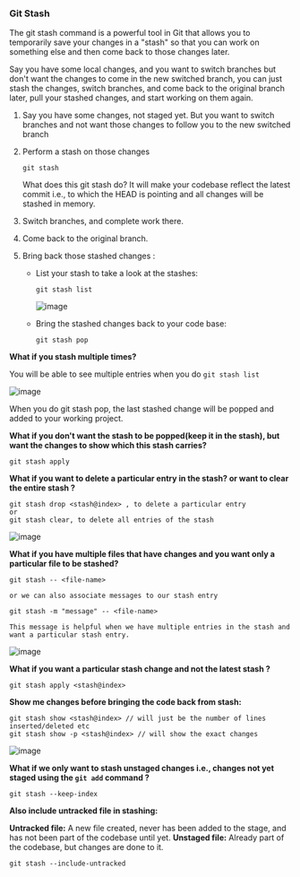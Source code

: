 ### Git Stash

The git stash command is a powerful tool in Git that allows you to temporarily save your changes in a "stash" so that you can work on something else and then come back to those changes later.

Say you have some local changes, and you want to switch branches but don't want the changes to come in the new switched branch, you can just stash the changes, switch branches, and come back to the original branch later, pull your stashed changes, and start working on them again.


1. Say you have some changes, not staged yet. But you want to switch branches and not want those changes to follow you to the new switched branch
2. Perform a stash on those changes

   ```
   git stash
   ```
   What does this git stash do? It will make your codebase reflect the latest commit i.e., to which the HEAD is pointing and all changes will be stashed in memory.

3. Switch branches, and complete work there.

4. Come back to the original branch.

5. Bring back those stashed changes :

   - List your stash to take a look at the stashes:
     ```
     git stash list
     ```
     ![image](https://github.com/user-attachments/assets/0913dfeb-0e90-45a9-a649-9dde39e88219)

   - Bring the stashed changes back to your code base:
     ```
     git stash pop
     ```


**What if you stash multiple times?**

 You will be able to see multiple entries when you do `git stash list`
 
![image](https://github.com/user-attachments/assets/e3e34472-0a6e-487b-b333-ad92620cbb83)

When you do git stash pop, the last stashed change will be popped and added to your working project.

**What if you don't want the stash to be popped(keep it in the stash), but want the changes to show which this stash carries?**

```
git stash apply
```

**What if you want to delete a particular entry in the stash? or want to clear the entire stash ?**

```
git stash drop <stash@index> , to delete a particular entry
or
git stash clear, to delete all entries of the stash
```

![image](https://github.com/user-attachments/assets/6de3cd39-40aa-4452-9737-7e383615bb4b)


**What if you have multiple files that have changes and you want only a particular file to be stashed?**

```
git stash -- <file-name>

or we can also associate messages to our stash entry

git stash -m "message" -- <file-name>

This message is helpful when we have multiple entries in the stash and want a particular stash entry.
```

![image](https://github.com/user-attachments/assets/45cb8add-2418-4a08-ada1-2e2cd724aa82)

**What if you want a particular stash change and not the latest stash ?**

```
git stash apply <stash@index>
```

**Show me changes before bringing the code back from stash:**

```
git stash show <stash@index> // will just be the number of lines inserted/deleted etc
git stash show -p <stash@index> // will show the exact changes
```

![image](https://github.com/user-attachments/assets/a2ae65a8-9380-4d7f-8fa0-389d6bf745ae)


**What if we only want to stash unstaged changes i.e., changes not yet staged using the `git add` command ?**

```
git stash --keep-index
```

**Also include untracked file in stashing:**

**Untracked file:** A new file created, never has been added to the stage, and has not been part of the codebase until yet.
**Unstaged file:** Already part of the codebase, but changes are done to it.

```
git stash --include-untracked
```


